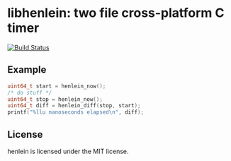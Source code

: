# libhenlein: two file cross-platform C timer

[![Build Status](https://travis-ci.org/raedwulf/henlein.svg?branch=master)](https://travis-ci.org/raedwulf/henlein)

## Example

```C
uint64_t start = henlein_now();
/* do stuff */
uint64_t stop = henlein_now();
uint64_t diff = henlein_diff(stop, start);
printf("%llu nanoseconds elapsed\n", diff);
```

## License

henlein is licensed under the MIT license.

